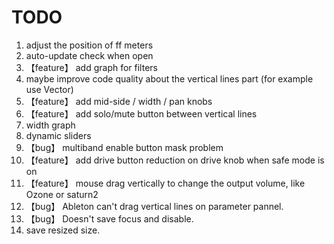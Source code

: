 # TODO

1. adjust the position of ff meters
2. auto-update check when open
3. 【feature】 add graph for filters
4. maybe improve code quality about the vertical lines part (for example use Vector)
5. 【feature】 add mid-side / width / pan knobs
6. 【feature】 add solo/mute button between vertical lines
7. width graph
8. dynamic sliders
9. 【bug】 multiband enable button mask problem
10. 【feature】 add drive button reduction on drive knob when safe mode is on
11. 【feature】 mouse drag vertically to change the output volume, like Ozone or saturn2
12. 【bug】 Ableton can't drag vertical lines on parameter pannel.
13. 【bug】 Doesn't save focus and disable.
14. save resized size.
